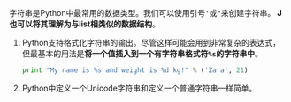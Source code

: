 字符串是Python中最常用的数据类型。我们可以使用引号`'`或`"`来创建字符串。
**J也可以将其理解为与list相类似的数据结构**。

1. Python支持格式化字符串的输出。尽管这样可能会用到非常复杂的表达式，但最基本的用法是**将一个值插入到一个有字符串格式符`%s`的字符串中**。

    ```python
    print "My name is %s and weight is %d kg!" % ('Zara', 21)
    ```

2. Python中定义一个Unicode字符串和定义一个普通字符串一样简单。




